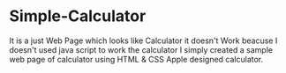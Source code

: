 # Simple-Calculator
It is a just Web Page which looks like Calculator  it doesn't Work beacuse I doesn't used java script to work the calculator 
I simply created a sample web page of calculator using HTML & CSS
Apple designed calculator.


